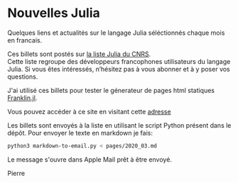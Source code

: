 # Nouvelles Julia

Quelques liens et actualités sur le langage Julia séléctionnés chaque mois en francais.

Ces billets sont postés sur [la liste Julia du CNRS](https://listes.services.cnrs.fr/wws/subscribe/julia).  
Cette liste regroupe des développeurs francophones utilisateurs du langage Julia.
Si vous êtes intéressés, n’hésitez pas à vous abonner et à y poser
vos questions.

J'ai utilisé ces billets pour tester le
génerateur de pages html statiques [Franklin.jl](https://github.com/tlienart/Franklin.jl).

Vous pouvez accéder à ce site en visitant cette [adresse](https://pnavaro.github.io/NouvellesJulia)

Les billets sont envoyés à la liste en utilisant le script Python présent dans le dépôt. Pour envoyer
le texte en markdown je fais:

```bash
python3 markdown-to-email.py < pages/2020_03.md
```

Le message s'ouvre dans Apple Mail prêt à être envoyé.


Pierre
